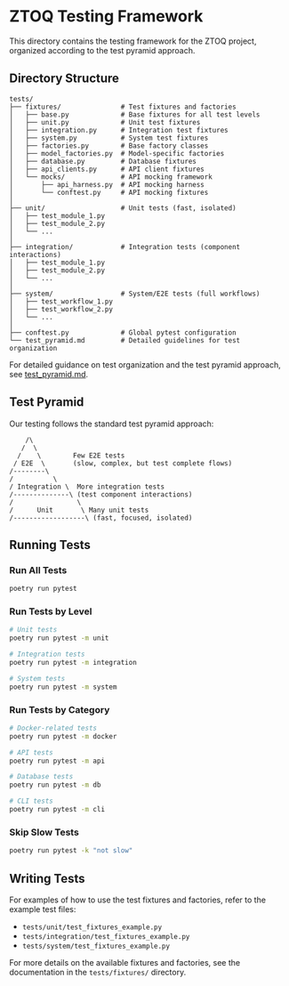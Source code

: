 # ZTOQ Testing Framework

This directory contains the testing framework for the ZTOQ project, organized according to the test pyramid approach.

## Directory Structure

```
tests/
├── fixtures/               # Test fixtures and factories
│   ├── base.py             # Base fixtures for all test levels
│   ├── unit.py             # Unit test fixtures
│   ├── integration.py      # Integration test fixtures
│   ├── system.py           # System test fixtures
│   ├── factories.py        # Base factory classes
│   ├── model_factories.py  # Model-specific factories
│   ├── database.py         # Database fixtures
│   ├── api_clients.py      # API client fixtures
│   └── mocks/              # API mocking framework
│       ├── api_harness.py  # API mocking harness
│       └── conftest.py     # API mocking fixtures
│
├── unit/                   # Unit tests (fast, isolated)
│   ├── test_module_1.py
│   ├── test_module_2.py
│   └── ...
│
├── integration/            # Integration tests (component interactions)
│   ├── test_module_1.py
│   ├── test_module_2.py
│   └── ...
│
├── system/                 # System/E2E tests (full workflows)
│   ├── test_workflow_1.py
│   ├── test_workflow_2.py
│   └── ...
│
├── conftest.py             # Global pytest configuration
└── test_pyramid.md         # Detailed guidelines for test organization
```

For detailed guidance on test organization and the test pyramid approach, see [test_pyramid.md](test_pyramid.md).

## Test Pyramid

Our testing follows the standard test pyramid approach:

```
    /\
   /  \
  /    \        Few E2E tests
 / E2E  \       (slow, complex, but test complete flows)
/--------\
/          \
/ Integration \  More integration tests
/--------------\ (test component interactions)
/                \
/      Unit       \ Many unit tests
/------------------\ (fast, focused, isolated)
```

## Running Tests

### Run All Tests

```bash
poetry run pytest
```

### Run Tests by Level

```bash
# Unit tests
poetry run pytest -m unit

# Integration tests
poetry run pytest -m integration

# System tests
poetry run pytest -m system
```

### Run Tests by Category

```bash
# Docker-related tests
poetry run pytest -m docker

# API tests
poetry run pytest -m api

# Database tests
poetry run pytest -m db

# CLI tests
poetry run pytest -m cli
```

### Skip Slow Tests

```bash
poetry run pytest -k "not slow"
```

## Writing Tests

For examples of how to use the test fixtures and factories, refer to the example test files:

- `tests/unit/test_fixtures_example.py`
- `tests/integration/test_fixtures_example.py`
- `tests/system/test_fixtures_example.py`

For more details on the available fixtures and factories, see the documentation in the `tests/fixtures/` directory.
